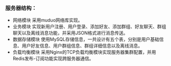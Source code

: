 ### 服务器结构：
- 网络模块
    采用muduo网络库实现。
- 业务模块
    实现新用户注册、用户登录、添加好友、添加群组、好友聊天、群组聊天以及离线消息功能，并采用JSON格式进行消息传送。
- 数据存储模块
    使用MySQL存储信息，一共设计有五个表，分别是用户基础信息、用户好友信息、用户群组信息、群组详细信息以及离线消息。
- 负载均衡模块
    采用Nginx的TCP负载均衡模块实现服务器集群配置，并用Redis发布-订阅功能实现跨服务器通信。